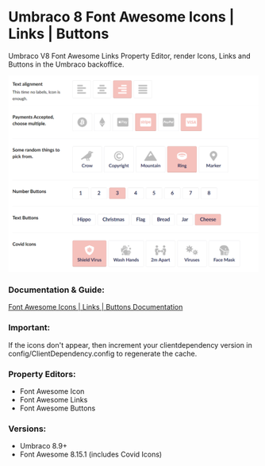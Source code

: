 # Umbraco 8 Font Awesome Icons | Links | Buttons
Umbraco V8 Font Awesome Links Property Editor, render Icons, Links and Buttons in the Umbraco backoffice.


<img src="FaLinksPropertyEditor/images/font-awesome-umbraco-buttons.png" alt="Font Awesome Links" width="750px"/>

### Documentation & Guide:

[Font Awesome Icons | Links | Buttons Documentation](http://jacker.io/tutorials-articles/umbraco-font-awesome-extension-documentation-installation-and-usage-examples/)

### Important:

If the icons don't appear, then increment your clientdependency version in config/ClientDependency.config to regenerate the cache.

### Property Editors:

- Font Awesome Icon  
- Font Awesome Links 
- Font Awesome Buttons


### Versions:

- Umbraco 8.9+
- Font Awesome 8.15.1 (includes Covid Icons)
